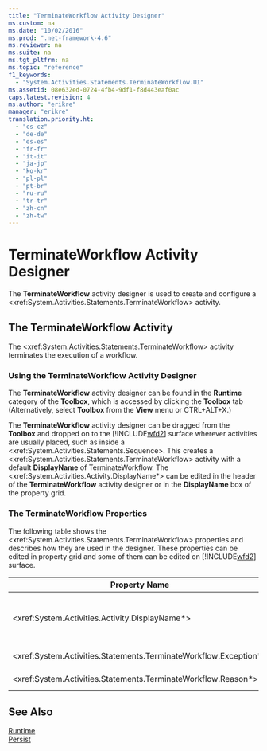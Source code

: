 ```yaml
---
title: "TerminateWorkflow Activity Designer"
ms.custom: na
ms.date: "10/02/2016"
ms.prod: ".net-framework-4.6"
ms.reviewer: na
ms.suite: na
ms.tgt_pltfrm: na
ms.topic: "reference"
f1_keywords: 
  - "System.Activities.Statements.TerminateWorkflow.UI"
ms.assetid: 08e632ed-0724-4fb4-9df1-f8d443eaf0ac
caps.latest.revision: 4
ms.author: "erikre"
manager: "erikre"
translation.priority.ht: 
  - "cs-cz"
  - "de-de"
  - "es-es"
  - "fr-fr"
  - "it-it"
  - "ja-jp"
  - "ko-kr"
  - "pl-pl"
  - "pt-br"
  - "ru-ru"
  - "tr-tr"
  - "zh-cn"
  - "zh-tw"
---
```

# TerminateWorkflow Activity Designer
The **TerminateWorkflow** activity designer is used to create and configure a \<xref:System.Activities.Statements.TerminateWorkflow> activity.  
  
## The TerminateWorkflow Activity  
 The \<xref:System.Activities.Statements.TerminateWorkflow> activity terminates the execution of a workflow.  
  
### Using the TerminateWorkflow Activity Designer  
 The **TerminateWorkflow** activity designer can be found in the **Runtime** category of the **Toolbox**, which is accessed by clicking the **Toolbox** tab (Alternatively, select **Toolbox** from the **View** menu or CTRL+ALT+X.)  
  
 The **TerminateWorkflow** activity designer can be dragged from the **Toolbox** and dropped on to the [!INCLUDE[wfd2](../workflowdesigner/includes/wfd2_md.md)] surface wherever activities are usually placed, such as inside a \<xref:System.Activities.Statements.Sequence>. This creates a \<xref:System.Activities.Statements.TerminateWorkflow> activity with a default **DisplayName** of TerminateWorkflow. The \<xref:System.Activities.Activity.DisplayName*> can be edited in the header of the **TerminateWorkflow** activity designer or in the **DisplayName** box of the property grid.  
  
### The TerminateWorkflow Properties  
 The following table shows the \<xref:System.Activities.Statements.TerminateWorkflow> properties and describes how they are used in the designer. These properties can be edited in property grid and some of them can be edited on [!INCLUDE[wfd2](../workflowdesigner/includes/wfd2_md.md)] surface.  
  
|Property Name|Required|Usage|  
|-------------------|--------------|-----------|  
|\<xref:System.Activities.Activity.DisplayName*>|False|The friendly name of the \<xref:System.Activities.Statements.TerminateWorkflow> activity. The default is TerminateWorkflow. Although the display name is not strictly required, it is a best practice to use a display name.|  
|\<xref:System.Activities.Statements.TerminateWorkflow.Exception*>|False|The exception to throw when the workflow is terminated. Set this property in the property grid.|  
|\<xref:System.Activities.Statements.TerminateWorkflow.Reason*>|False|The reason that explains why the workflow was terminated. Set this property in the property grid.|  
  
## See Also  
 [Runtime](../workflowdesigner/runtime-activity-designers.md)   
 [Persist](../workflowdesigner/persist-activity-designer.md)